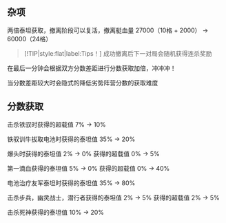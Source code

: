 ## 杂项

两倍泰坦获取，撤离阶段可以复活，撤离艇血量 27000（10格 + 2000） -> 60000（24格）

> [!TIP|style:flat|label:Tips！]
> 成功撤离后下一对局会随机获得连杀奖励

在最后一分钟会根据双方分数差距进行分数获取加倍，冲冲冲！

当分数差距较大时会隐式的降低劣势阵营分数的获取难度

## 分数获取

击杀铁驭时获得的超载值 7% -> 10%

铁驭训牛拔取电池时获得的泰坦值 35% -> 20%

爆头时获得的泰坦值 2% -> 0% 获得的超载值 0% -> 5%

第一滴血获得的泰坦值 5% -> 0% 获得的超载值 0% -> 40%

电池治疗友军泰坦时获得的泰坦值 35% -> 80%

击杀步兵，幽灵战士，潜行者获得的泰坦值 2% -> 5% 获得的超载值 2% -> 5%

击杀死神获得的泰坦值 10% -> 20%